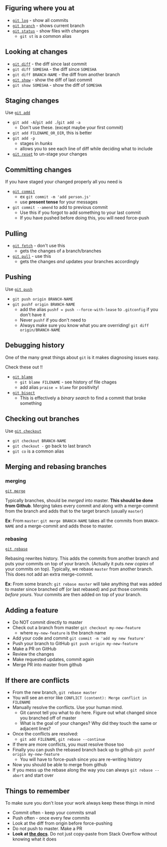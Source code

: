## Figuring where you at

* [`git log`](https://git-scm.com/docs/git-log) - show all commits
* [`git branch`](https://git-scm.com/docs/git-branch) - shows current branch
* [`git status`](https://git-scm.com/docs/git-status) - show files with changes
  - `git st` is a common alias

## Looking at changes

* [`git diff`](https://git-scm.com/docs/git-diff) - the diff since last commit
* `git diff SOMESHA` - the diff since `SOMESHA`
* `git diff BRANCH-NAME` - the diff from another branch
* [`git show`](https://git-scm.com/docs/git-show) - show the diff of last commit
* `git show SOMESHA` - show the diff of `SOMESHA`

## Staging changes

Use [`git add`](https://git-scm.com/docs/git-add)

* `git add -A`/`git add .`/`git add -a`
  - Don't use these. (except maybe your first commit)
* `git add FILENAME_OR_DIR`, this is better
* `git add -p`
  - stages in _hunks_
  - allows you to see each line of diff while deciding what to include
* [`git reset`](https://git-scm.com/docs/git-reset) to un-stage your changes

## Committing changes

If you have staged your changed properly all you need is
* [`git commit`](https://git-scm.com/docs/git-commit)
  - ex `git commit -m 'add person.js'`
  - use **present tense** for your messages
* `git commit --amend` to add to previous commit
  - Use this if you forgot to add something to your last commit
  - If you have pushed before doing this, you will need force-push

## Pulling

* [`git fetch`](https://git-scm.com/docs/git-fetch) - don't use this
  - gets the changes of a branch/branches
* [`git pull`](https://git-scm.com/docs/git-pull) - use this
  - gets the changes _and_ updates your branches accordingly

## Pushing

Use [`git push`](https://git-scm.com/docs/git-push)

* `git push origin BRANCH-NAME`
* `git pushf origin BRANCH-NAME`
  - add the alias `pushf = push --force-with-lease` to `.gitconfig` if you don't have it
  - Never `pushf` if you don't need to
  - Always make sure you know what you are overriding! `git diff origin/BRANCH-NAME`


## Debugging history

One of the many great things about `git` is it makes diagnosing issues easy.

Check these out !!

* [`git blame`](https://git-scm.com/docs/git-blame)
  - `git blame FILENAME` - see history of file chages
  - add alias `praise = blame` for positivity!
* [`git bisect`](https://git-scm.com/docs/git-bisect)
  - This is effectively a _binary search_ to find a commit that broke something



## Checking out branches

Use [`git checkout`](https://git-scm.com/docs/git-checkout)

* `git checkout BRANCH-NAME`
* `git checkout -` go back to last branch
* `git co` is a common alias


## Merging and rebasing branches

### merging

[`git merge`](https://git-scm.com/docs/git-merge)

Typically branches, should be _merged_ into master.  **This should be done from Github**.  Merging takes every commit and along with a merge-commit from the branch and adds that to the target branch (usually `master`)

**Ex**: From `master`: `git merge BRANCH-NAME` takes all the commits from `BRANCH-NAME` and a merge-commit and adds those to master.


### rebasing

[`git rebase`](https://git-scm.com/docs/git-rebase)

Rebasing rewrites history.  This adds the commits from another branch and puts your commits on top of your branch.  (Actually it puts _new copies_ of your commits on top). Typically, we rebase `master` from another branch.  This does not add an extra merge-commit.

**Ex**: From some branch: `git rebase master` will take anything that was added to master since branched off (or last rebased) and put those commits _before yours_.  Your commits are then added on top of your branch.


## Adding a feature

* Do NOT commit directly to master
* Check out a branch from master `git checkout my-new-feature`
  - where `my-new-feature` is the branch name
* Add your code and commit `git commit -m 'add my new feature'`
* Push your branch to GitHub `git push origin my-new-feature`
* Make a PR on GitHub
* Review the changes
* Make requested updates, commit again
* Merge PR into master from github

## If there are conflicts

* From the new branch, `git rebase master`
* You will see an error like `CONFLICT (content): Merge conflict in FILENAME`
* Manually resolve the conflicts.  Use your human mind.
  - Git cannot tell you what to do here.  Figure out what changed since you branched off of master
  - What is the goal of your changes?  Why did they touch the same or adjacent lines?
* Once the conflicts are resolved:
  - `git add FILENAME`, `git rebase --continue`
* If there are more conflicts, you must resolve those too
* Finally you can push the rebased branch back up to github `git pushf origin my-new-feature`
  * You will have to force-push since you are re-writing history
* Now you should be able to merge from github
* If you mess up the rebase along the way you can always `git rebase --abort` and start over


## Things to remember

To make sure you don't lose your work always keep these things in mind

* Commit often - keep your commits small
* Push often - once every few commits
* Look at the diff from origin before force-pushing
* Do not push to master. Make a PR
* **Look at [the docs](https://git-scm.com/docs/)**.  Do not just copy-paste from Stack Overflow without knowing what it does
